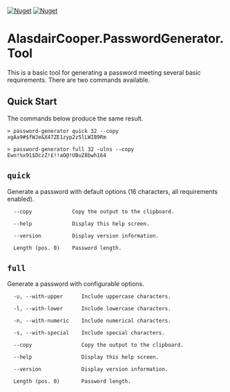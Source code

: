 ﻿[![Nuget](https://img.shields.io/nuget/v/AlasdairCooper.PasswordGenerator.Tool?color=eebb00&style=for-the-badge)](https://www.nuget.org/packages/AlasdairCooper.PasswordGenerator.Tool/)
[![Nuget](https://img.shields.io/nuget/dt/AlasdairCooper.PasswordGenerator.Tool?color=0033ee&style=for-the-badge)](https://www.nuget.org/packages/AlasdairCooper.PasswordGenerator.Tool/)

# AlasdairCooper.PasswordGenerator.Tool

This is a basic tool for generating a password meeting several basic requirements. There are two commands available.

## Quick Start

The commands below produce the same result.

```shell
> password-generator quick 32 --copy
xgAa9#$fWJe&X47ZE1zyp2z5lLWIB9Rm
```

```shell
> password-generator full 32 -ulns --copy
Ewn!%x91$DczZ!£!!aO@!UBuZ8bwh164
```


## `quick`

Generate a password with default options (16 characters, all requirements enabled).

```
  --copy             Copy the output to the clipboard.

  --help             Display this help screen.

  --version          Display version information.

  Length (pos. 0)    Password length.
```

## `full`

Generate a password with configurable options.

```
  -u, --with-upper      Include uppercase characters.

  -l, --with-lower      Include lowercase characters.

  -n, --with-numeric    Include numerical characters.

  -s, --with-special    Include special characters.

  --copy                Copy the output to the clipboard.

  --help                Display this help screen.

  --version             Display version information.

  Length (pos. 0)       Password length.
```